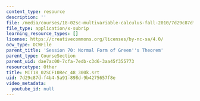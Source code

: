 ```yaml
---
content_type: resource
description: ''
file: /media/courses/18-02sc-multivariable-calculus-fall-2010/7d29c87df4b45a91898d9b4275657f8e_MIT18_02SCF10Rec_48_300k.vtt
file_type: application/x-subrip
learning_resource_types: []
license: https://creativecommons.org/licenses/by-nc-sa/4.0/
ocw_type: OCWFile
parent_title: 'Session 70: Normal Form of Green''s Theorem'
parent_type: CourseSection
parent_uid: dae7ac00-7cfa-7edb-c3d6-3aa45f355773
resourcetype: Other
title: MIT18_02SCF10Rec_48_300k.srt
uid: 7d29c87d-f4b4-5a91-898d-9b4275657f8e
video_metadata:
  youtube_id: null
---
```

